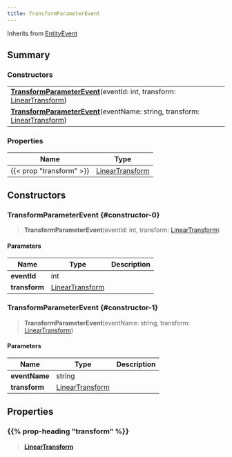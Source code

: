 ```yaml
---
title: TransformParameterEvent
---
```


Inherits from [EntityEvent](/vext/ref/shared/type/entityevent)

## Summary

### Constructors

|  |
| --- |
| **[TransformParameterEvent](#constructor-0)**(eventId: int, transform: [LinearTransform](/vext/ref/shared/type/lineartransform)) |
| **[TransformParameterEvent](#constructor-1)**(eventName: string, transform: [LinearTransform](/vext/ref/shared/type/lineartransform)) |

### Properties

| Name | Type |
| ---- | ---- |
| {{< prop "transform" >}} | [LinearTransform](/vext/ref/shared/type/lineartransform) |

## Constructors

### TransformParameterEvent {#constructor-0}

> **TransformParameterEvent**(eventId: int, transform: [LinearTransform](/vext/ref/shared/type/lineartransform))

#### Parameters

| Name | Type | Description |
| ---- | ---- | ----------- |
| **eventId** | int |  |
| **transform** | [LinearTransform](/vext/ref/shared/type/lineartransform) |  |

### TransformParameterEvent {#constructor-1}

> **TransformParameterEvent**(eventName: string, transform: [LinearTransform](/vext/ref/shared/type/lineartransform))

#### Parameters

| Name | Type | Description |
| ---- | ---- | ----------- |
| **eventName** | string |  |
| **transform** | [LinearTransform](/vext/ref/shared/type/lineartransform) |  |

## Properties

### {{% prop-heading "transform" %}}

> **[LinearTransform](/vext/ref/shared/type/lineartransform)**

